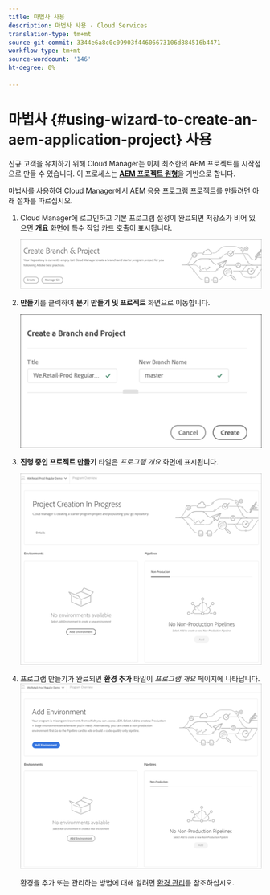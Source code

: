 ```yaml
---
title: 마법사 사용
description: 마법사 사용 - Cloud Services
translation-type: tm+mt
source-git-commit: 3344e6a8c0c09903f44606673106d884516b4471
workflow-type: tm+mt
source-wordcount: '146'
ht-degree: 0%

---
```



# 마법사 {#using-wizard-to-create-an-aem-application-project} 사용

신규 고객을 유치하기 위해 Cloud Manager는 이제 최소한의 AEM 프로젝트를 시작점으로 만들 수 있습니다. 이 프로세스는 [**AEM 프로젝트 원형**](https://github.com/Adobe-Marketing-Cloud/aem-project-archetype)을 기반으로 합니다.


마법사를 사용하여 Cloud Manager에서 AEM 응용 프로그램 프로젝트를 만들려면 아래 절차를 따르십시오.

1. Cloud Manager에 로그인하고 기본 프로그램 설정이 완료되면 저장소가 비어 있으면 **개요** 화면에 특수 작업 카드 호출이 표시됩니다.

   ![](assets/create-wizard1.png)

1. **만들기**&#x200B;를 클릭하여 **분기 만들기 및 프로젝트** 화면으로 이동합니다.

   ![](assets/create-wizard2.png)

1. **진행 중인 프로젝트 만들기** 타일은 *프로그램 개요* 화면에 표시됩니다.

   ![](assets/create-wizard3.png)

1. 프로그램 만들기가 완료되면 **환경 추가** 타일이 *프로그램 개요* 페이지에 나타납니다.
   ![](assets/create-wizard4.png)

   환경을 추가 또는 관리하는 방법에 대해 알려면 [환경 관리](/help/implementing/cloud-manager/manage-environments.md)를 참조하십시오.
